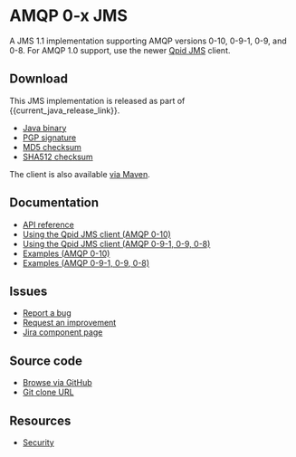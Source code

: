 # AMQP 0-x JMS

A JMS 1.1 implementation supporting AMQP versions 0-10, 0-9-1, 0-9, and
0-8.  For AMQP 1.0 support, use the newer [Qpid JMS](index.html) client.

## Download

This JMS implementation is released as part of {{current_java_release_link}}.

<div class="two-column" markdown="1">

 - [Java binary](http://www.apache.org/dyn/closer.lua/qpid/java/{{current_java_release}}/binaries/qpid-client-{{current_java_release}}-bin.tar.gz)
 - [PGP signature](http://www.apache.org/dist/qpid/java/{{current_java_release}}/binaries/qpid-client-{{current_java_release}}-bin.tar.gz.asc)
 - [MD5 checksum](http://www.apache.org/dist/qpid/java/{{current_java_release}}/binaries/qpid-client-{{current_java_release}}-bin.tar.gz.md5)
 - [SHA512 checksum](http://www.apache.org/dist/qpid/java/{{current_java_release}}/binaries/qpid-client-{{current_java_release}}-bin.tar.gz.sha)

</div>

The client is also available [via Maven]({{site_url}}/maven.html).

## Documentation

<div class="two-column" markdown="1">

 - [API reference](http://docs.oracle.com/javaee/1.4/api/javax/jms/package-summary.html)
 - [Using the Qpid JMS client (AMQP 0-10)]({{current_java_release_url}}/jms-client-0-10/book/index.html)
 - [Using the Qpid JMS client (AMQP 0-9-1, 0-9, 0-8)]({{current_java_release_url}}/jms-client-0-8/book/index.html)
 - [Examples (AMQP 0-10)]({{current_java_release_url}}/qpid-jms/examples/index.html)
 - [Examples (AMQP 0-9-1, 0-9, 0-8)]({{current_java_release_url}}/jms-client-0-8/book/JMS-Client-0-8-Examples.html)

</div>

## Issues

 - [Report a bug](http://issues.apache.org/jira/secure/CreateIssueDetails!init.jspa?pid=12310520&issuetype=1&priority=3&components=12311389)
 - [Request an improvement](http://issues.apache.org/jira/secure/CreateIssueDetails!init.jspa?pid=12310520&issuetype=4&priority=3&components=12311389)
 - [Jira component page](http://issues.apache.org/jira/browse/QPID/component/12311389)

## Source code

 - [Browse via GitHub](https://github.com/apache/qpid-jms-amqp-0-x)
 - [Git clone URL](https://git-wip-us.apache.org/repos/asf/qpid-jms-amqp-0-x.git)

## Resources

 - [Security](security-0-x.html)

